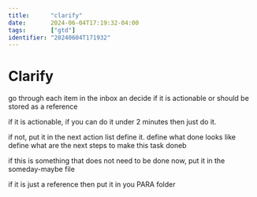 ```yaml
---
title:      "clarify"
date:       2024-06-04T17:19:32-04:00
tags:       ["gtd"]
identifier: "20240604T171932"
---
```


# Clarify #

go through each item in the inbox an decide if it is actionable
or should be stored as a reference


if it is actionable,
if you can do it under 2 minutes then just do it.

if not, put it in the next action list
define it.
define what done looks like
define what are the next steps to make this task doneb

if this is something that does not need to be done now,
put it in the someday-maybe file


if it is just a reference then put it 
in you PARA folder
